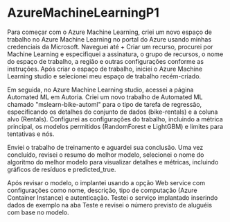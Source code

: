 # AzureMachineLearningP1

Para começar com o Azure Machine Learning, criei um novo espaço de trabalho no Azure Machine Learning no portal do Azure usando minhas credenciais da Microsoft. Naveguei até + Criar um recurso, procurei por Machine Learning e especifiquei a assinatura, o grupo de recursos, o nome do espaço de trabalho, a região e outras configurações conforme as instruções. Após criar o espaço de trabalho, iniciei o Azure Machine Learning studio e selecionei meu espaço de trabalho recém-criado.

Em seguida, no Azure Machine Learning studio, acessei a página Automated ML em Autoria. Criei um novo trabalho de Automated ML chamado "mslearn-bike-automl" para o tipo de tarefa de regressão, especificando os detalhes do conjunto de dados (bike-rentals) e a coluna alvo (Rentals). Configurei as configurações do trabalho, incluindo a métrica principal, os modelos permitidos (RandomForest e LightGBM) e limites para tentativas e nós.

Enviei o trabalho de treinamento e aguardei sua conclusão. Uma vez concluído, revisei o resumo do melhor modelo, selecionei o nome do algoritmo do melhor modelo para visualizar detalhes e métricas, incluindo gráficos de resíduos e predicted_true.

Após revisar o modelo, o implantei usando a opção Web service com configurações como nome, descrição, tipo de computação (Azure Container Instance) e autenticação. Testei o serviço implantado inserindo dados de exemplo na aba Teste e revisei o número previsto de aluguéis com base no modelo.
